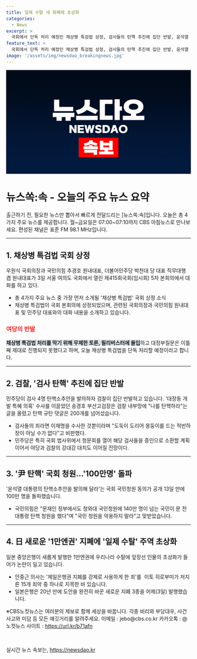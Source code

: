 ```yaml
---
title: 일제 수탈 새 화폐에 초상화
categories:
  - News
excerpt: >
  국회에서 단독 처리 예정인 채상병 특검법 상정, 검사들의 탄핵 추진에 집단 반발, 윤석열 대통령 탄핵 청원 100만명 돌파, 서울시청 앞 역주행 차량 사고 관련 속도 확인, 윤석열 대통령의 조롱성 발언에 대한 논란, 일본 1만엔권에 일제 수탈 주역 초상화 논란, 정부의 소폭 개각 계획 및 일본의 새로운 지폐 발행에 대한 분석, 뉴스쏙:속에서 빠르게 확인하세요! (150자)
feature_text: >
  국회에서 단독 처리 예정인 채상병 특검법 상정, 검사들의 탄핵 추진에 집단 반발, 윤석열 대통령 탄핵 청원 100만명 돌파, 서울시청 앞 역주행 차량 사고 관련 속도 확인, 윤석열 대통령의 조롱성 발언에 대한 논란, 일본 1만엔권에 일제 수탈 주역 초상화 논란, 정부의 소폭 개각 계획 및 일본의 새로운 지폐 발행에 대한 분석, 뉴스쏙:속에서 빠르게 확인하세요! (150자)
image: '/assets/img/newsdao_breakingnews.jpg'
---
```


<p><img src="/assets/img/newsdao_breakingnews.jpg" alt="bookingtag 속보" /></p>

<h1>뉴스쏙:속 - 오늘의 주요 뉴스 요약</h1>

<p data-ke-size="size16">출근하기 전, 필요한 뉴스만 뽑아서 빠르게 전달드리는 [뉴스쏙:속]입니다. 오늘은 총 4가지 주요 뉴스를 제공합니다. 월~금요일은 07:00~07:10까지 CBS 아침뉴스로 만나보세요. 편성된 채널은 표준 FM 98.1 MHz입니다.</p>

<hr>

<h2 data-ke-size="size26">1. 채상병 특검법 국회 상정</h2>

<p>우원식 국회의장과 국민의힘 추경호 원내대표, 더불어민주당 박찬대 당 대표 직무대행 겸 원내대표가 3일 서울 여의도 국회에서 열린 제415회국회(임시회) 5차 본회의에서 대화를 하고 있다.</p>

<ul>
  <li>총 4가지 주요 뉴스 중 가장 먼저 소개될 '채상병 특검법' 국회 상정 소식 </li>
  <li>채상병 특검법이 국회 본회의에 상정되었으며, 관련된 국회의장과 국민의힘 원내대표 및 민주당 대표와의 대화 내용을 소개하고 있습니다.</li>
</ul>

<h3><b><span style="color: #ee2323;">여당의 반발</span></b></h3>

<p><b><span style="background-color: #21538527;">채상병 특검법 처리를 막기 위해 무제한 토론, 필리버스터에 돌입</span></b>하고 대정부질문은 이틀째 제대로 진행되지 못했다고 하며, 오늘 채상병 특검법을 단독 처리할 예정이라고 합니다.</p>

<hr>

<h2 data-ke-size="size26">2. 검찰, '검사 탄핵' 추진에 집단 반발</h2>

<p>민주당이 검사 4명 탄핵소추안을 발의하자 검찰이 집단 반발하고 있습니다. '대장동 개발 특혜 의혹' 수사를 이끌었던 송경호 부산고검장은 검찰 내부망에 "나를 탄핵하라"는 글을 올렸고 탄핵 규탄 댓글은 200개를 넘어섰습니다.</p>

<ul>
  <li>검사들의 죄라면 이재명을 수사한 것뿐이라며 "도둑이 도리어 몽둥이를 드는 적반하장이 아닐 수가 없다"고 비판했다.</li>
  <li>민주당은 특히 국회 법사위에서 청문회를 열어 해당 검사들을 증인으로 소환할 계획이어서 야당과 검찰의 강대강 대치도 이어질 전망이다.</li>
</ul>

<hr>

<h2 data-ke-size="size26">3. '尹 탄핵' 국회 청원…'100만명' 돌파</h2>

<p>'윤석열 대통령의 탄핵소추안을 발의해 달라'는 국회 국민청원 동의가 공개 13일 만에 100만 명을 돌파했습니다.</p>

<ul>
  <li>국민의힘은 "문재인 정부에서도 청와대 국민청원에 140만 명이 넘는 국민이 문 전 대통령 탄핵 청원을 했다"며 "국민 청원을 악용하지 말라"고 맞받았습니다.</li>
</ul>

<hr>

<h2 data-ke-size="size26">4. 日 새로운 '1만엔권' 지폐에 '일제 수탈' 주역 초상화</h2>

<p>일본 중앙은행이 새롭게 발행한 1만엔권에 우리나라 수탈에 앞장선 인물의 초상화가 들어가 논란이 일고 있습니다.</p>

<ul>
  <li>안중근 의사는 '제일은행권 지폐를 강제로 사용하게 한 죄'를  이토 히로부미가 저지른 15개 죄악 중 하나로 지목한 바 있습니다.</li>
  <li>일본은행은 20년 만에 도안을 완전히 바꾼 새로운 지폐 3종을 어제(3일) 발행했습니다. </li>
</ul>

<p data-ke-size="size16">※CBS노컷뉴스는 여러분의 제보로 함께 세상을 바꿉니다. 각종 비리와 부당대우, 사건사고와 미담 등 모든 얘깃거리를 알려주세요. 이메일 : jebo@cbs.co.kr 카카오톡 : @노컷뉴스 사이트 : <a href="https://url.kr/b71afn">https://url.kr/b71afn</a></p>

<p data-ke-size="size16">&nbsp;</p>
실시간 뉴스 속보는, <a href="https://newsdao.kr" rel="dofollow">https://newsdao.kr</a>



